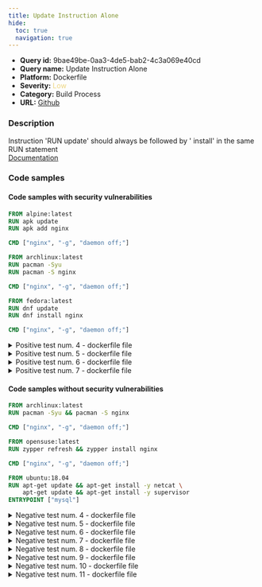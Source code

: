 ```yaml
---
title: Update Instruction Alone
hide:
  toc: true
  navigation: true
---
```


<style>
  .highlight .hll {
    background-color: #ff171742;
  }
  .md-content {
    max-width: 1100px;
    margin: 0 auto;
  }
</style>

-   **Query id:** 9bae49be-0aa3-4de5-bab2-4c3a069e40cd
-   **Query name:** Update Instruction Alone
-   **Platform:** Dockerfile
-   **Severity:** <span style="color:#edd57e">Low</span>
-   **Category:** Build Process
-   **URL:** [Github](https://github.com/Checkmarx/kics/tree/master/assets/queries/dockerfile/update_instruction_alone)

### Description
Instruction 'RUN update' should always be followed by ' install' in the same RUN statement<br>
[Documentation](https://docs.docker.com/develop/develop-images/dockerfile_best-practices/#run)

### Code samples
#### Code samples with security vulnerabilities
```dockerfile title="Positive test num. 1 - dockerfile file" hl_lines="3"
FROM alpine:latest
RUN apk update
RUN apk add nginx

CMD ["nginx", "-g", "daemon off;"]
```
```dockerfile title="Positive test num. 2 - dockerfile file" hl_lines="3"
FROM archlinux:latest
RUN pacman -Syu
RUN pacman -S nginx

CMD ["nginx", "-g", "daemon off;"]
```
```dockerfile title="Positive test num. 3 - dockerfile file" hl_lines="3"
FROM fedora:latest
RUN dnf update
RUN dnf install nginx

CMD ["nginx", "-g", "daemon off;"]
```
<details><summary>Positive test num. 4 - dockerfile file</summary>

```dockerfile hl_lines="3"
FROM debian:latest
RUN apt update
RUN apt install nginx

CMD ["nginx", "-g", "daemon off;"]
```
</details>
<details><summary>Positive test num. 5 - dockerfile file</summary>

```dockerfile hl_lines="3"
FROM opensuse:latest
RUN zypper refresh
RUN zypper install nginx

CMD ["nginx", "-g", "daemon off;"]
```
</details>
<details><summary>Positive test num. 6 - dockerfile file</summary>

```dockerfile hl_lines="3"
FROM ubuntu:18.04
RUN apt-get update
RUN apt-get install -y --no-install-recommends mysql-client \
    && rm -rf /var/lib/apt/lists/*
RUN apk update
ENTRYPOINT ["mysql"]
```
</details>
<details><summary>Positive test num. 7 - dockerfile file</summary>

```dockerfile hl_lines="3"
FROM centos:latest
RUN yum update
RUN yum install nginx

CMD ["nginx", "-g", "daemon off;"]
```
</details>


#### Code samples without security vulnerabilities
```dockerfile title="Negative test num. 1 - dockerfile file"
FROM archlinux:latest
RUN pacman -Syu && pacman -S nginx

CMD ["nginx", "-g", "daemon off;"]
```
```dockerfile title="Negative test num. 2 - dockerfile file"
FROM opensuse:latest
RUN zypper refresh && zypper install nginx

CMD ["nginx", "-g", "daemon off;"]
```
```dockerfile title="Negative test num. 3 - dockerfile file"
FROM ubuntu:18.04
RUN apt-get update && apt-get install -y netcat \
    apt-get update && apt-get install -y supervisor
ENTRYPOINT ["mysql"]

```
<details><summary>Negative test num. 4 - dockerfile file</summary>

```dockerfile
FROM fedora:latest
RUN dnf update && dnf install nginx

CMD ["nginx", "-g", "daemon off;"]
```
</details>
<details><summary>Negative test num. 5 - dockerfile file</summary>

```dockerfile
FROM alpine:latest
RUN apk update && apk add nginx
RUN apk --update-cache add vim
RUN apk -U add nano

CMD ["nginx", "-g", "daemon off;"]
```
</details>
<details><summary>Negative test num. 6 - dockerfile file</summary>

```dockerfile
FROM ubuntu:16.04

RUN apt-get update \
    && apt-get install -y --no-install-recommends zend-server-php-5.6=8.5.17+b19 \
    && rm -rf /var/lib/apt/lists/*

RUN /usr/local/zend/bin/php -r "readfile('https://getcomposer.org/installer');" | /usr/local/zend/bin/php \
    && /usr/local/zend/bin/php composer.phar self-update && /usr/local/zend/bin/php composer.phar update
```
</details>
<details><summary>Negative test num. 7 - dockerfile file</summary>

```dockerfile
FROM ubuntu:18.04
RUN apt-get update && apt-get install -y --no-install-recommends mysql-client \
    && rm -rf /var/lib/apt/lists/*
RUN apk update
ENTRYPOINT ["mysql"]

```
</details>
<details><summary>Negative test num. 8 - dockerfile file</summary>

```dockerfile
FROM ubuntu:18.04
RUN apt-get update \
    && apt-get install -y --no-install-recommends mysql-client \
    && rm -rf /var/lib/apt/lists/*
RUN apk update \
    && apk add --no-cache git ca-certificates
RUN apk --update add easy-rsa
ENTRYPOINT ["mysql"]

```
</details>
<details><summary>Negative test num. 9 - dockerfile file</summary>

```dockerfile
FROM alpine:latest
RUN apk --update add nginx
RUN apk add --update nginx

CMD ["nginx", "-g", "daemon off;"]
```
</details>
<details><summary>Negative test num. 10 - dockerfile file</summary>

```dockerfile
FROM debian:latest
RUN apt update && install nginx

CMD ["nginx", "-g", "daemon off;"]
```
</details>
<details><summary>Negative test num. 11 - dockerfile file</summary>

```dockerfile
FROM centos:latest
RUN yum update && yum install nginx

CMD ["nginx", "-g", "daemon off;"]
```
</details>
